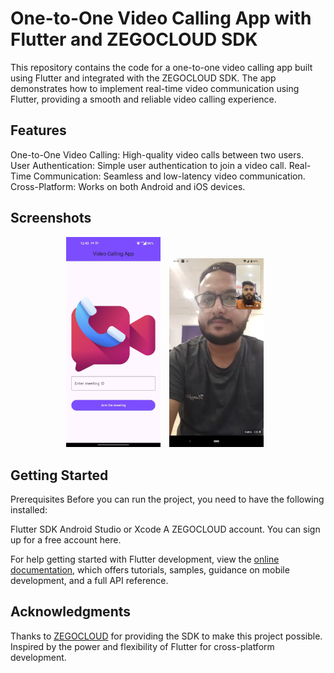 # One-to-One Video Calling App with Flutter and ZEGOCLOUD SDK
This repository contains the code for a one-to-one video calling app built using Flutter and integrated with the ZEGOCLOUD SDK. The app demonstrates how to implement real-time video communication using Flutter, providing a smooth and reliable video calling experience.

## Features
One-to-One Video Calling: High-quality video calls between two users.
User Authentication: Simple user authentication to join a video call.
Real-Time Communication: Seamless and low-latency video communication.
Cross-Platform: Works on both Android and iOS devices.

## Screenshots
<p align="center">
  <img src="screenshots/homescreen.jpg" alt="Home Screen" width="30%" style="margin-right: 10px;">
  <img src="screenshots/mainscreen.jpg" alt="Video Call Screen" width="30%" style="margin-right: 10px;">
 
</p>


## Getting Started
Prerequisites
Before you can run the project, you need to have the following installed:

Flutter SDK
Android Studio or Xcode
A ZEGOCLOUD account. You can sign up for a free account here.

For help getting started with Flutter development, view the
[online documentation](https://docs.flutter.dev/), which offers tutorials,
samples, guidance on mobile development, and a full API reference.

## Acknowledgments
Thanks to [ZEGOCLOUD](https://www.zegocloud.com/) for providing the SDK to make this project possible.
Inspired by the power and flexibility of Flutter for cross-platform development.
